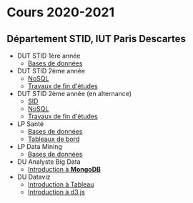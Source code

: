 # Cours 2020-2021

## Département STID, IUT Paris Descartes

- DUT STID 1ère année
    - [Bases de données](stid-1a--bd)
- DUT STID 2ème année
    - [NoSQL](stid-2afi--nosql)
    - [Travaux de fin d'études](stid-2afi--tfe)
- DUT STID 2ème année (en alternance)
    - [SID](stid-2afa--sid/)
    - [NoSQL](stid-2afa--nosql)
    - [Travaux de fin d'études](stid-2afa--tfe)
- LP Santé
    - [Bases de données](lp-sante--bd)
    - [Tableaux de bord](lp-sante--tdb)
- LP Data Mining
    - [Bases de données](lp-dm--bd)
- DU Analyste Big Data
    - [Introduction à **MongoDB**](du-abd)
- DU Dataviz
    - [Introduction à Tableau](du-dataviz/tableau)
    - [Introduction à d3.js](du-dataviz/d3js)    

<!-- mlkhsfg

## Département Informatique, IUT Paris Descartes

- LP IoT
    - [Analyse Statistique des Données](lp-iot--python-ds)

-->
